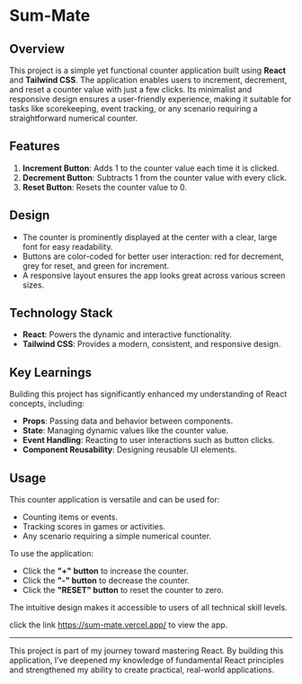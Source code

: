# Sum-Mate

## Overview

This project is a simple yet functional counter application built using **React** and **Tailwind CSS**. The application enables users to increment, decrement, and reset a counter value with just a few clicks. Its minimalist and responsive design ensures a user-friendly experience, making it suitable for tasks like scorekeeping, event tracking, or any scenario requiring a straightforward numerical counter.

## Features
1. **Increment Button**: Adds 1 to the counter value each time it is clicked.
2. **Decrement Button**: Subtracts 1 from the counter value with every click.
3. **Reset Button**: Resets the counter value to 0.

## Design
- The counter is prominently displayed at the center with a clear, large font for easy readability.
- Buttons are color-coded for better user interaction: red for decrement, grey for reset, and green for increment.
- A responsive layout ensures the app looks great across various screen sizes.

## Technology Stack
- **React**: Powers the dynamic and interactive functionality.
- **Tailwind CSS**: Provides a modern, consistent, and responsive design.

## Key Learnings
Building this project has significantly enhanced my understanding of React concepts, including:
- **Props**: Passing data and behavior between components.
- **State**: Managing dynamic values like the counter value.
- **Event Handling**: Reacting to user interactions such as button clicks.
- **Component Reusability**: Designing reusable UI elements.

## Usage
This counter application is versatile and can be used for:
- Counting items or events.
- Tracking scores in games or activities.
- Any scenario requiring a simple numerical counter.

To use the application:
- Click the **"+" button** to increase the counter.
- Click the **"-" button** to decrease the counter.
- Click the **"RESET" button** to reset the counter to zero.

The intuitive design makes it accessible to users of all technical skill levels.

click the link https://sum-mate.vercel.app/ to view the app.

---

This project is part of my journey toward mastering React. By building this application, I’ve deepened my knowledge of fundamental React principles and strengthened my ability to create practical, real-world applications.

